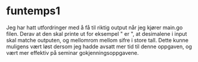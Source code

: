 # funtemps1

Jeg har hatt utfordringer med å få til riktig output når jeg kjører main.go filen. Derav at den skal printe ut for eksempel "<C> er <K>", at desimalene i input skal matche outputen, og mellomrom mellom sifre i store tall. Dette kunne muligens vært løst dersom jeg hadde avsatt mer tid til denne oppgaven, og vært mer effektiv på seminar gokjenningsoppgavene. 